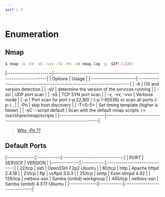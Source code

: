 ```yaml
---
sort : 3
---
```


# Enumeration

## Nmap 

```bash
$ nmap -A -sV -sS -vvv -T4 -Pn -oN nmap.log -p- $IP[/CIDR]
```

|-----------------------|--------------------------------------------------------------------------|
| Options               | Usage                                                                    |
|-----------------------|--------------------------------------------------------------------------|
| -A                    | OS and version detection                                                 |
| -sV                   | determine the version of the services running                            |
| -sU                   | UDP port scan                                                            |
| -sS                   | TCP SYN port scan                                                        |
| -v, -vv, -vvv         | Verbose mode                                                             |
| -p <port range>       | Port scan for port (-p 22,80) / (-p 1-65536)  or scan all ports (-p-) ,  |
| -Pn                   | skip host discovery                                                      |
| -T<0-5>               | Set timing template (higher is faster)                                   |
| -sC  --script default | Scan with the default nmap scripts  >>  /usr/share/nmap/scripts          |
|-----------------------|--------------------------------------------------------------------------|

> [Why -Pn ??](https://informationsecurity.medium.com/nmap-pn-no-ping-option-analysis-d9aaa95be5b0) 


## Default Ports

|:-------------:|:-----------:|:------------------------------:|
|      PORT     |   SERVICE   |             VERSION            |
|:-------------:|:-----------:|:------------------------------:|
| 22/tcp        | ssh         | OpenSSH 7.2p2 Ubuntu           |
| 80/tcp        | http        | Apache  httpd 2.4.18           |
| 21/tcp        | ftp         | vsftpd 3.0.3                   |
| 25/tcp        | smtp        | Exim stmpd 4.92                |
| 139/tcp       | netbios-ssn | Samba (smbd) workgroup         |
| 445/tcp       | netbios-ssn | Samba (smbd) 4.3.11-Ubuntu     |
|:-------------:|:-----------:|:------------------------------:|
